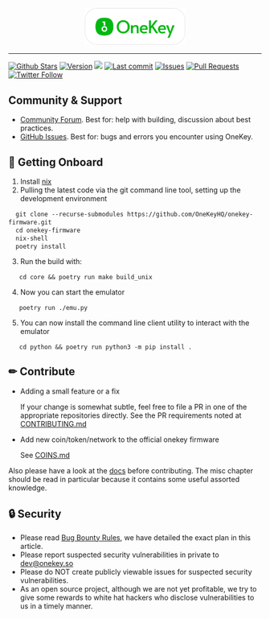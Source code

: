 <p align="center">
<img width="200" src="https://github.com/rayston92/graph_bed/blob/e3b2c938fc5b17d68531f69178908afb16266e6a/img/onekey_logo_badge_border.png?raw=trueg"/>
</p>

---

[![Github Stars](https://img.shields.io/github/stars/OneKeyHQ/firmware-pro?t&logo=github&style=for-the-badge&labelColor=000)](https://github.com/OneKeyHQ/firmware-pro/stargazers)
[![Version](https://img.shields.io/github/release/OneKeyHQ/firmware-pro.svg?style=for-the-badge&labelColor=000)](https://github.com/OneKeyHQ/firmware-pro/releases)
[![](https://img.shields.io/github/contributors-anon/OneKeyHQ/firmware-pro?style=for-the-badge&labelColor=000)](https://github.com/OneKeyHQ/firmware-pro/graphs/contributors)
[![Last commit](https://img.shields.io/github/last-commit/OneKeyHQ/firmware-pro.svg?style=for-the-badge&labelColor=000)](https://github.com/OneKeyHQ/firmware-pro/commits/onekey)
[![Issues](https://img.shields.io/github/issues-raw/OneKeyHQ/firmware-pro.svg?style=for-the-badge&labelColor=000)](https://github.com/OneKeyHQ/firmware-pro/issues?q=is%3Aissue+is%3Aopen)
[![Pull Requests](https://img.shields.io/github/issues-pr-raw/OneKeyHQ/firmware-pro.svg?style=for-the-badge&labelColor=000)](https://github.com/OneKeyHQ/firmware-pro/pulls?q=is%3Apr+is%3Aopen)
[![Twitter Follow](https://img.shields.io/twitter/follow/OneKeyHQ?style=for-the-badge&labelColor=000)](https://twitter.com/OneKeyHQ)


## Community & Support

- [Community Forum](https://github.com/orgs/OneKeyHQ/discussions). Best for: help with building, discussion about best practices.
- [GitHub Issues](https://github.com/OneKeyHQ/firmware-pro/issues). Best for: bugs and errors you encounter using OneKey.


## 🚀 Getting Onboard

1. Install [nix](https://nixos.org/download.html)
2. Pulling the latest code via the git command line tool,  setting up the development environment

```
  git clone --recurse-submodules https://github.com/OneKeyHQ/onekey-firmware.git
  cd onekey-firmware
  nix-shell
  poetry install
```

3. Run the build with:

```
   cd core && poetry run make build_unix
```

4. Now you can start the emulator

```
   poetry run ./emu.py
```

5. You can now install the command line client utility to interact with the emulator

```
   cd python && poetry run python3 -m pip install .
```

## ✏ Contribute

- Adding a small feature or a fix

  If your change is somewhat subtle, feel free to file a PR in one of the appropriate repositories directly. See the PR requirements noted at [CONTRIBUTING.md](docs/misc/contributing.md)

- Add new coin/token/network to the official onekey firmware

  See [COINS.md](docs/misc/COINS.md)

Also please have a look at the [docs](docs/SUMMARY.md) before contributing. The misc chapter should be read in particular because it contains some useful assorted knowledge.

## 🔒 Security

- Please read [Bug Bounty Rules](https://github.com/OneKeyHQ/app-monorepo/blob/onekey/docs/BUG_RULES.md), we have detailed the exact plan in this article.
- Please report suspected security vulnerabilities in private to dev@onekey.so
- Please do NOT create publicly viewable issues for suspected security vulnerabilities.
- As an open source project, although we are not yet profitable, we try to give some rewards to white hat hackers who disclose vulnerabilities to us in a timely manner.
